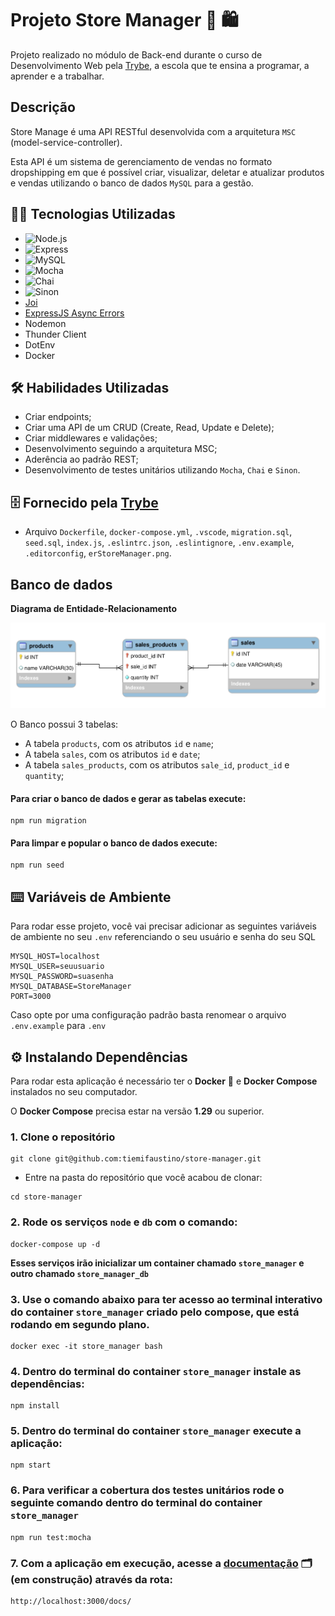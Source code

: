 

# Projeto Store Manager 🏪 🛍️


Projeto realizado no módulo de Back-end durante o curso de Desenvolvimento Web pela [Trybe](https://www.betrybe.com/), a escola que te ensina a programar, a aprender e a trabalhar.


## Descrição

Store Manage é uma API RESTful desenvolvida com a arquitetura `MSC` (model-service-controller).

Esta API é um sistema de gerenciamento de vendas no formato dropshipping em que é possível criar, visualizar, deletar e atualizar produtos e vendas utilizando o banco de dados `MySQL` para a gestão.


## 👩‍💻 Tecnologias Utilizadas

- ![Node.js](https://img.shields.io/badge/Node.js-43853D?style=for-the-badge&logo=node.js&logoColor=white)
- ![Express](https://img.shields.io/badge/Express.js-404D59?style=for-the-badge)                
- ![MySQL](https://img.shields.io/badge/MySQL-00000F?style=for-the-badge&logo=mysql&logoColor=white)
- ![Mocha](https://img.shields.io/badge/mocha.js-323330?style=for-the-badge&logo=mocha&logoColor=Brown)
- ![Chai](https://img.shields.io/badge/chai.js-323330?style=for-the-badge&logo=chai&logoColor=red)
- ![Sinon](https://img.shields.io/badge/sinon.js-323330?style=for-the-badge&logo=sinon)
- [Joi](https://joi.dev/api/?v=17.6.0)
- [ExpressJS Async Errors](https://www.npmjs.com/package/express-async-errors)
- Nodemon
- Thunder Client
- DotEnv
- Docker


## 🛠️ Habilidades Utilizadas

- Criar endpoints;
- Criar uma API de um CRUD (Create, Read, Update e Delete);
- Criar middlewares e validações;
- Desenvolvimento seguindo a arquitetura MSC;
- Aderência ao padrão REST;
- Desenvolvimento de testes unitários utilizando `Mocha`, `Chai` e `Sinon`.


## 🗄️ Fornecido pela [Trybe](https://www.betrybe.com/)

- Arquivo `Dockerfile`, `docker-compose.yml`, `.vscode`, `migration.sql`, `seed.sql`, `index.js`, `.eslintrc.json`, `.eslintignore`, `.env.example`, `.editorconfig`, `erStoreManager.png`.


## Banco de dados

**Diagrama de Entidade-Relacionamento**

![DER](./erStoreManager.png)

O Banco possui 3 tabelas:

- A tabela `products`, com os atributos `id` e `name`;
- A tabela `sales`, com os atributos `id` e `date`;
- A tabela `sales_products`, com os atributos `sale_id`, `product_id` e `quantity`;

#### Para criar o banco de dados e gerar as tabelas execute:
```
npm run migration
```
#### Para limpar e popular o banco de dados execute:
```
npm run seed
```


## ⌨️ Variáveis de Ambiente

Para rodar esse projeto, você vai precisar adicionar as seguintes variáveis de ambiente no seu `.env` referenciando o seu usuário e senha do seu SQL

```
MYSQL_HOST=localhost
MYSQL_USER=seuusuario
MYSQL_PASSWORD=suasenha
MYSQL_DATABASE=StoreManager
PORT=3000
```
Caso opte por uma configuração padrão basta renomear o arquivo `.env.example` para `.env`



## ⚙️ Instalando Dependências

Para rodar esta aplicação é necessário ter o **Docker** 🐳 e **Docker Compose** instalados no seu computador.

O **Docker Compose** precisa estar na versão **1.29** ou superior.



### 1. Clone o repositório
```
git clone git@github.com:tiemifaustino/store-manager.git
```

  * Entre na pasta do repositório que você acabou de clonar:
```
cd store-manager
```


### 2. Rode os serviços `node` e `db` com o comando:
```
docker-compose up -d
```
**Esses serviços irão inicializar um container chamado `store_manager` e outro chamado `store_manager_db`**


### 3. Use o comando abaixo para ter acesso ao terminal interativo do container `store_manager` criado pelo compose, que está rodando em segundo plano.
```
docker exec -it store_manager bash
```


### 4. Dentro do terminal do container `store_manager` instale as dependências:
```
npm install
```


### 5. Dentro do terminal do container `store_manager` execute a aplicação:
```
npm start
```


### 6. Para verificar a cobertura dos testes unitários rode o seguinte comando dentro do terminal do container `store_manager` 
```
npm run test:mocha
```

### 7. Com a aplicação em execução, acesse a [documentação](http://localhost:3000/docs/) 🗂️ (em construção) através da rota:
```
http://localhost:3000/docs/
```
